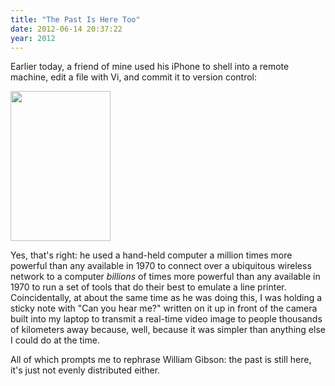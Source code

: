 ```yaml
---
title: "The Past Is Here Too"
date: 2012-06-14 20:37:22
year: 2012
---
```

Earlier today, a friend of mine used his iPhone to shell into a remote machine, edit a file with Vi, and commit it to version control:

<img title="i" src="{{site.github.url}}/files/2012/06/i.png" alt="" width="160" height="240" />

Yes, that's right: he used a hand-held computer a million times more powerful than any available in 1970 to connect over a ubiquitous wireless network to a computer <em>billions</em> of times more powerful than any available in 1970 to run a set of tools that do their best to emulate a line printer. Coincidentally, at about the same time as he was doing this, I was holding a sticky note with "Can you hear me?" written on it up in front of the camera built into my laptop to transmit a real-time video image to people thousands of kilometers away because, well, because it was simpler than anything else I could do at the time.

All of which prompts me to rephrase William Gibson: the past is still here, it's just not evenly distributed either.
